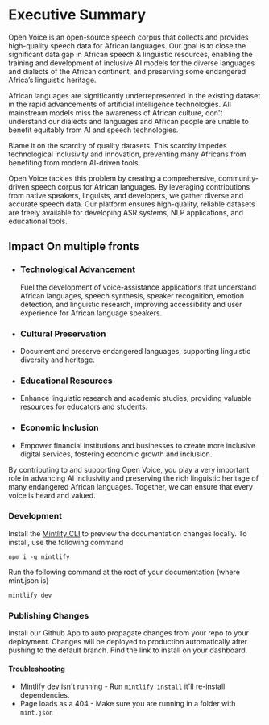 # Executive Summary

Open Voice is an open-source speech corpus that collects and provides high-quality speech data for African languages. Our goal is to close the significant data gap in African speech & linguistic resources, enabling the training and development of inclusive AI models for the diverse languages and dialects of the African continent, and preserving some endangered Africa’s linguistic heritage.

African languages are significantly underrepresented in the existing dataset in the rapid advancements of artificial intelligence technologies. All mainstream models miss the awareness of African culture, don't understand our dialects and languages and African people are unable to benefit equitably from AI and speech technologies. 

Blame it on the scarcity of quality datasets. This scarcity impedes technological inclusivity and innovation, preventing many Africans from benefiting from modern AI-driven tools.

Open Voice tackles this problem by creating a comprehensive, community-driven speech corpus for African languages. By leveraging contributions from native speakers, linguists, and developers, we gather diverse and accurate speech data. Our platform ensures high-quality, reliable datasets are freely available for developing ASR systems, NLP applications, and educational tools.

## Impact On multiple fronts

- ### Technological Advancement
  Fuel the development of voice-assistance  applications that understand African languages, speech synthesis, speaker recognition, emotion detection, and linguistic research, improving accessibility and user experience for African language speakers.
- ### Cultural Preservation
- Document and preserve endangered languages, supporting linguistic diversity and heritage.
- ### Educational Resources
- Enhance linguistic research and academic studies, providing valuable resources for educators and students.
- ### Economic Inclusion
-  Empower financial institutions and businesses to create more inclusive digital services, fostering economic growth and inclusion.

By contributing to and supporting Open Voice, you play a very important role in advancing AI inclusivity and preserving the rich linguistic heritage of many endangered African languages. Together, we can ensure that every voice is heard and valued.

### Development

Install the [Mintlify CLI](https://www.npmjs.com/package/mintlify) to preview the documentation changes locally. To install, use the following command

```
npm i -g mintlify
```

Run the following command at the root of your documentation (where mint.json is)

```
mintlify dev
```

### Publishing Changes

Install our Github App to auto propagate changes from your repo to your deployment. Changes will be deployed to production automatically after pushing to the default branch. Find the link to install on your dashboard. 

#### Troubleshooting

- Mintlify dev isn't running - Run `mintlify install` it'll re-install dependencies.
- Page loads as a 404 - Make sure you are running in a folder with `mint.json`
